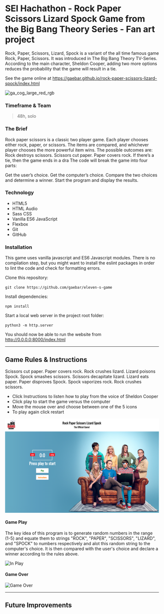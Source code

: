# SEI Hachathon - Rock Paper Scissors Lizard Spock Game from the Big Bang Theory Series - Fan art project

Rock, Paper, Scissors, Lizard, Spock is a variant of the all time famous game Rock, Paper, Scissors. It was introduced in The Big Bang Theory TV-Series. According to the main character, Sheldon Cooper, adding two more options reduces the probability that the game will result in a tie.

See the game online at https://gaebar.github.io/rock-paper-scissors-lizard-spock/index.html


![ga_cog_large_red_rgb](https://cloud.githubusercontent.com/assets/40461/8183776/469f976e-1432-11e5-8199-6ac91363302b.png)

### Timeframe & Team
> 48h, solo

### The Brief
Rock paper scissors is a classic two player game. Each player chooses either rock, paper, or scissors. The items are compared, and whichever player chooses the more powerful item wins. The possible outcomes are: Rock destroys scissors. Scissors cut paper. Paper covers rock. If there’s a tie, then the game ends in a dra
The code will break the game into four parts:

Get the user’s choice. Get the computer’s choice. Compare the two choices and determine a winner. Start the program and display the results.

### Technology

* HTML5
* HTML Audio
* Sass CSS
* Vanilla ES6 JavaScript
* Flexbox
* Git
* GitHub

 ### Installation
 This game uses vanilla javascript and ES6 Javascript modules. There is no compilation step, but you might want to install the eslint packages in order to lint the code and check for formatting errors.
 
 Clone this repository:
 
 ``git clone https://github.com/gaebar/eleven-s-game``
 
 Install dependencies:
 
 ``npm install``
 
 Start a local web server in the project root folder:
 
 ``python3 -m http.server``
 
 You should now be able to run the website from http://0.0.0.0:8000/index.html
___

## Game Rules & Instructions

Scissors cut paper. Paper covers rock. Rock crushes lizard. Lizard poisons Spock. Spock smashes scissors. Scissors decapitate lizard. Lizard eats paper. Paper disproves Spock. Spock vaporizes rock. Rock crushes scissors.

* Click Instructions to listen how to play from the voice of Sheldon Cooper
* Click play to start the game versus the computer
* Move the mouse over and choose between one of the 5 icons
* To play again click restart


![Home Screen](./images/rr-cover.png)

#### Game Play

The key idea of this program is to generate random numbers in the range (1-5) and equate them to strings "ROCK", "PAPER", "SCISSORS", "LIZARD", and "SPOCK" to numbers respectively and alot this random string to the computer's choice. It is then compared with the user's choice and declare a winner according to the rules above.

![In Play](./images/ingame.png)

#### Game Over
![Game Over](./images/gameover.png)

 ___
 
 ## Future Improvements
